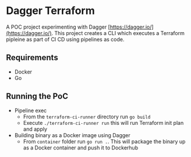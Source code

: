 # Dagger Terraform

A POC project experimenting with Dagger [https://dagger.io/](https://dagger.io/). This project creates a CLI which executes a Terraform pipleine as part of CI CD using pipelines as code.

## Requirements

* Docker
* Go

## Running the PoC


* Pipeline exec
    * From the `terraform-ci-runner` directory run `go build`
    * Execute `./terraform-ci-runner run` this will run Terraform init plan and apply
* Building binary as a Docker image using Dagger
    * From `container` folder run `go run .`. This will package the binary up as a Docker container and push it to Dockerhub
